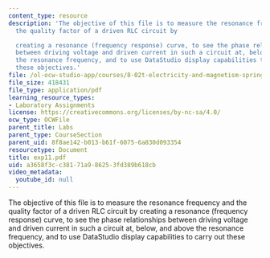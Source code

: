 ```yaml
---
content_type: resource
description: 'The objective of this file is to measure the resonance frequency and
  the quality factor of a driven RLC circuit by

  creating a resonance (frequency response) curve, to see the phase relationships
  between driving voltage and driven current in such a circuit at, below, and above
  the resonance frequency, and to use DataStudio display capabilities to carry out
  these objectives.'
file: /ol-ocw-studio-app/courses/8-02t-electricity-and-magnetism-spring-2005/a3658f3cc38171a986253fd389b618cb_exp11.pdf
file_size: 418431
file_type: application/pdf
learning_resource_types:
- Laboratory Assignments
license: https://creativecommons.org/licenses/by-nc-sa/4.0/
ocw_type: OCWFile
parent_title: Labs
parent_type: CourseSection
parent_uid: 8f8ae142-b013-b61f-6075-6a830d093354
resourcetype: Document
title: exp11.pdf
uid: a3658f3c-c381-71a9-8625-3fd389b618cb
video_metadata:
  youtube_id: null
---
```

The objective of this file is to measure the resonance frequency and the quality factor of a driven RLC circuit by
creating a resonance (frequency response) curve, to see the phase relationships between driving voltage and driven current in such a circuit at, below, and above the resonance frequency, and to use DataStudio display capabilities to carry out these objectives.